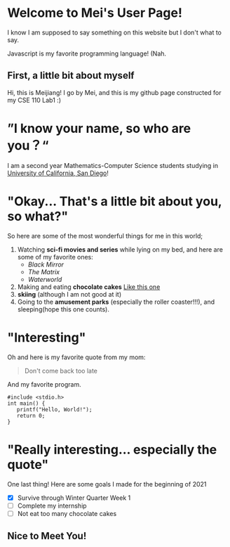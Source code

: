 # Welcome to Mei's User Page!

I know I am supposed to say something on this website but I don't what to say.

Javascript is my favorite programming language! (Nah.

## First, a little bit about myself

Hi, this is Meijiang! I go by Mei, and this is my github page constructed for my CSE 110 Lab1 :)

# ”I know your name, so who are you？“

I am a second year Mathematics-Computer Science students studying in [University of California, San Diego](https://ucsd.edu/)!

# "Okay... That's a little bit about you, so what?"

So here are some of the most wonderful things for me in this world;
1. Watching **sci-fi movies and series** while lying on my bed, and here are some of my favorite ones:
   - *Black Mirror*
   - *The Matrix*
   - *Waterworld*
2. Making and eating **chocolate cakes**
   [Like this one](https://img.buzzfeed.com/thumbnailer-prod-us-east-1/video-api/assets/109778.jpg?output-format=auto&output-quality=auto)
3. **skiing** (although I am not good at it)
4. Going to the **amusement parks** (especially the roller coaster!!!), and sleeping(hope this one counts).

# "Interesting"

Oh and here is my favorite quote from my mom:

> Don't come back too late

And my favorite program.

```
#include <stdio.h>
int main() {
   printf("Hello, World!");
   return 0;
}
```
# "Really interesting... especially the quote"

One last thing! Here are some goals I made for the beginning of 2021
- [x] Survive through Winter Quarter Week 1
- [ ] Complete my internship
- [ ] Not eat too many chocolate cakes

## Nice to Meet You!